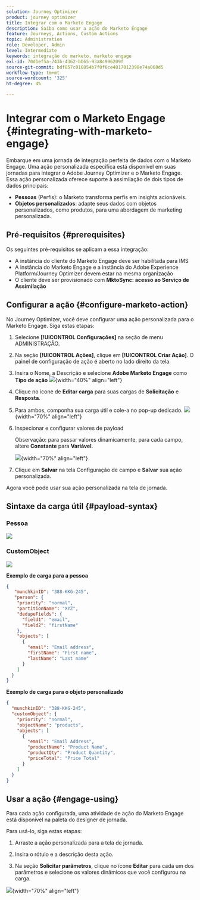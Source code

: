 ```yaml
---
solution: Journey Optimizer
product: journey optimizer
title: Integrar com o Marketo Engage
description: Saiba como usar a ação do Marketo Engage
feature: Journeys, Actions, Custom Actions
topic: Administration
role: Developer, Admin
level: Intermediate
keywords: integração do marketo, marketo engage
exl-id: 70d1ef5a-743b-4362-bb65-93a8c996209f
source-git-commit: bdf857c010854b7f0f6ce4817012398e74a068d5
workflow-type: tm+mt
source-wordcount: '325'
ht-degree: 4%

---
```


# Integrar com o Marketo Engage {#integrating-with-marketo-engage}

Embarque em uma jornada de integração perfeita de dados com o Marketo Engage. Uma ação personalizada específica está disponível em suas jornadas para integrar o Adobe Journey Optimizer e o Marketo Engage. Essa ação personalizada oferece suporte à assimilação de dois tipos de dados principais:

* **Pessoas** (Perfis): o Marketo transforma perfis em insights acionáveis.
* **Objetos personalizados**: adapte seus dados com objetos personalizados, como produtos, para uma abordagem de marketing personalizada.

## Pré-requisitos {#prerequisites}

Os seguintes pré-requisitos se aplicam a essa integração:

* A instância do cliente do Marketo Engage deve ser habilitada para IMS
* A instância do Marketo Engage e a instância do Adobe Experience Platform/Journey Optimizer devem estar na mesma organização
* O cliente deve ser provisionado com **MktoSync: acesso ao Serviço de Assimilação**

## Configurar a ação {#configure-marketo-action}


No Journey Optimizer, você deve configurar uma ação personalizada para o Marketo Engage. Siga estas etapas:

1. Selecione **[!UICONTROL Configurações]** na seção de menu ADMINISTRAÇÃO.
1. Na seção **[!UICONTROL Ações]**, clique em **[!UICONTROL Criar Ação]**. O painel de configuração de ação é aberto no lado direito da tela.
1. Insira o Nome, a Descrição e selecione **Adobe Marketo Engage** como **Tipo de ação**
   ![](assets/engage-customaction-creation.png){width="40%" align="left"}
1. Clique no ícone de **Editar carga** para suas cargas de **Solicitação** e **Resposta**.
1. Para ambos, componha sua carga útil e cole-a no pop-up dedicado.
   ![](assets/engage-customaction-payload.png){width="70%" align="left"}
1. Inspecionar e configurar valores de payload

   Observação: para passar valores dinamicamente, para cada campo, altere **Constante** para **Variável**.

   ![](assets/engage-customaction-payload-fields.png){width="70%" align="left"}

1. Clique em **Salvar** na tela Configuração de campo e **Salvar** sua ação personalizada.

Agora você pode usar sua ação personalizada na tela de jornada.

## Sintaxe da carga útil {#payload-syntax}

### Pessoa

![](assets/payload-person.png)

### CustomObject

![](assets/payload-customobject.png)


**Exemplo de carga para a pessoa**

```json
{
   "munchkinID": "388-KKG-245",  
   "person": {
    "priority": "normal",
    "partitionName": "XYZ",
    "dedupeFields": {
      "field1": "email",
      "field2": "firstName"
    },
    "objects": [
      {
        "email": "Email address",
        "firstName": "First name",
        "lastName": "Last name"
      }
    ]
  }
}
```

**Exemplo de carga para o objeto personalizado**

```json
{
  "munchkinID": "388-KKG-245", 
  "customObject": {
    "priority": "normal",
    "objectName": "products",
    "objects": [
      {
        "email": "Email Address",
        "productName": "Product Name",
        "productQty": "Product Quantity",
        "priceTotal": "Price Total"
      }
    ]
  }
}
```


## Usar a ação {#engage-using}

Para cada ação configurada, uma atividade de ação do Marketo Engage está disponível na paleta do designer de jornada.

Para usá-lo, siga estas etapas:

1. Arraste a ação personalizada para a tela de jornada.

1. Insira o rótulo e a descrição desta ação.

1. Na seção **Solicitar parâmetros**, clique no ícone **Editar** para cada um dos parâmetros e selecione os valores dinâmicos que você configurou na carga.

![](assets/engage-use-canvas.png){width="70%" align="left"}
